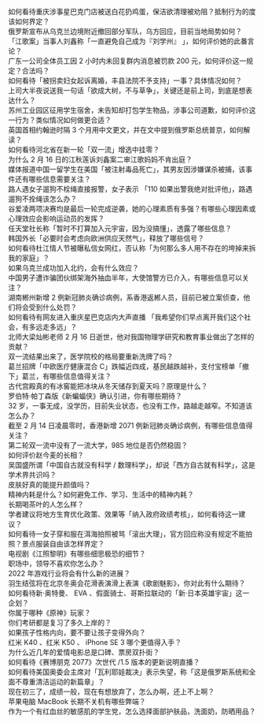 如何看待重庆涉事星巴克门店被送白花扔鸡蛋，保洁欲清理被劝阻？抵制行为的度该如何界定？  
俄罗斯宣布从乌克兰边境附近撤回部分军队，乌方回应，目前当地局势如何？  
「江歌案」当事人刘鑫称「一直避免自己成为『刘学州』 」，如何评价她的此番言论？  
广东一公司全体员工因 2 小时内未回复群内消息被罚款 200 元，如何评价这一规定？合法吗？  
如何看待「被拐卖妇女起诉离婚，丰县法院不予支持」一事？具体情况如何？  
上司大半夜说送我一句话「欲成大树，不与草争」，关键还是前上司，到底是想表达什么？  
苏州工业园区征用学生宿舍，未告知却打包学生物品，涉事公司道歉，如何评价这一行为？类似情况如何做更合适？  
英国首相约翰逊时隔 3 个月用中文更文，并在文中提到俄罗斯总统普京，如何解读？  
如何看待河北省在新一轮「双一流」增选中挂零？  
为什么 2 月 16 日的江秋莲诉刘鑫案二审江歌妈妈不肯出庭？  
媒体报道中国一留学生在美国「被注射毒品死亡」，其男友因涉嫌谋杀被捕，该事件还有哪些信息需要关注？  
路人遇女子遛狗不栓绳直接报警，女子表示 「110 如果出警我绝对批评他」，路遇遛狗不拴绳该怎么办？  
谷爱凌两项决赛均是最后一轮完成逆袭，她的心理素质有多强？有哪些心理因素或心理效应会影响运动员的发挥？  
任天堂社长称「暂时不打算加入元宇宙，因为没搞懂」，透露了哪些信息？  
韩国外长「必要时会考虑向欧洲供应天然气」，释放了哪些信号？  
如何看待杜江情人节被曝私信女网红，否认称「为何那么多人用不存在的垮掉来拆我的家庭」？  
如果乌克兰成功加入北约，会有什么效应？  
中国男子遭诈骗团伙绑架海外抽血半年，大使馆警方已介入，有哪些信息可以关注？  
湖南郴州新增 2 例新冠肺炎确诊病例，系香港返郴人员，目前已被立案侦查，他们将会受到什么处罚？  
如何看待有网友进入重庆星巴克店内大声直播 「我希望你们早点离开我们这个社会，有多远走多远」？  
北师大梁灿彬老师 2 月 16 日逝世，他对我国物理学研究和教育事业做出了怎样的贡献？  
双一流结果出来了，医学院校的格局要重新洗牌了吗？  
葛兰招牌「中欧医疗健康混合 C」跌幅近四成，基民越跌越补，支付宝榜单「撤下」葛兰，有哪些信息值得关注？  
古代宫殿真的有冰窖能把冰块从冬天储存到夏天吗？原理是什么？  
罗伯特·帕丁森版《新蝙蝠侠》确认引进，你有哪些期待？  
32 岁，一事无成，没学历，目前失业状态，也没有工作，路越走越窄。不知道该怎么办？  
截至 2 月 14 日凌晨零时，香港新增 2071 例新冠肺炎确诊病例，有哪些信息值得关注？  
第二轮双一流中没有了一流大学，985 地位是否仍然稳固？  
如何评价赵今麦的长相？  
吴国盛所谓「中国自古就没有科学 / 数理科学」，却说「西方自古就有科学」，这是学术界共识吗？  
皮肤好真的能提升颜值吗？  
精神内耗是什么？如何避免工作、学习、生活中的精神内耗？  
长期喝茶叶的人怎么样？  
学者建议将地方生育优化政策、效果等「纳入政府政绩考核」，如何看待这一建议？  
如何看待一女子穿和服在洱海拍照被骂「滚出大理」，官方回应称没有规定不能拍照？景点服装自由该怎样界定？  
电视剧《江照黎明》有哪些细思极恐的细节？  
职场中，领导不喜欢你怎么办？  
2022 年游戏行业将会有什么新的进展？  
羽生结弦将在北京冬奥会花滑表演滑上表演《歌剧魅影》，你对此有什么期待？  
如何看待新·奥特曼、 EVA 、假面骑士、哥斯拉联动的「新·日本英雄宇宙」这一企划？  
你属于哪种《原神》玩家？  
你们考研都是复习了多久上岸的？  
如果孩子性格内向，要不要让孩子变得外向？  
红米 K40 、红米 K50 、 iPhone SE 3 哪个更值得入手？  
为什么近几年的爱情电影总是口碑、票房双扑街？  
如何看待《赛博朋克 2077》次世代 /1.5 版本的更新说明直播？  
如何看待美国奥委会主席对「瓦利耶娃裁决」表示失望，称「这是俄罗斯系统和全面不尊重清洁运动的新篇章」？  
现在初三了，成绩一般，现在有想放弃了，怎么办啊，还上不上啊？  
苹果电脑 MacBook 长期不关机有哪些弊端？  
作为一个有红血丝的敏感肌的学生党，怎么选择面部护肤品，洗面奶，防晒用品？  
